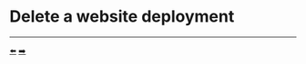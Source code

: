 # Delete a website deployment


<hr>
<a href="../10-update-the-deployment-when-imagetag-changes/">⬅️</a>
<a href="../12-bonus-deploy-operator-to-kubernetes/">➡️</a>

